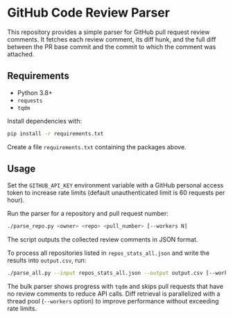 # GitHub Code Review Parser

This repository provides a simple parser for GitHub pull request review comments.
It fetches each review comment, its diff hunk, and the full diff between the PR
base commit and the commit to which the comment was attached.

## Requirements

- Python 3.8+
- `requests`
- `tqdm`

Install dependencies with:

```bash
pip install -r requirements.txt
```

Create a file `requirements.txt` containing the packages above.


## Usage

Set the `GITHUB_API_KEY` environment variable with a GitHub personal access
token to increase rate limits (default unauthenticated limit is 60 requests per
hour).

Run the parser for a repository and pull request number:

```bash
./parse_repo.py <owner> <repo> <pull_number> [--workers N]

```

The script outputs the collected review comments in JSON format.

To process all repositories listed in `repos_stats_all.json` and write the
results into `output.csv`, run:

```bash
./parse_all.py --input repos_stats_all.json --output output.csv [--workers N]
```
The bulk parser shows progress with `tqdm` and skips pull requests that have no
review comments to reduce API calls. Diff retrieval is parallelized with a
thread pool (`--workers` option) to improve performance without exceeding rate
limits.

